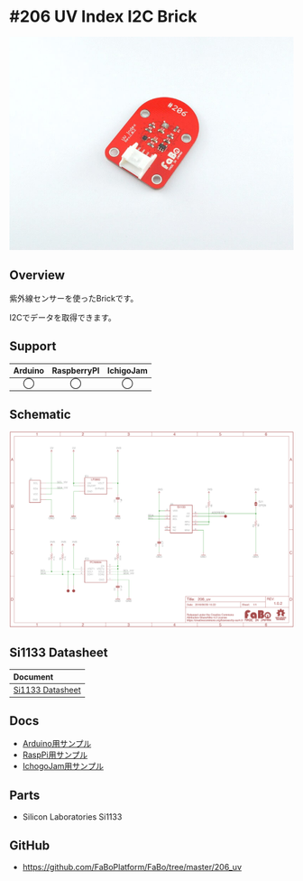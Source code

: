 # #206 UV Index I2C Brick

![](./img/206_uv.jpg)
<!--COLORME-->

## Overview
紫外線センサーを使ったBrickです。

I2Cでデータを取得できます。

## Support
|Arduino|RaspberryPI|IchigoJam|
|:--:|:--:|:--:|
|◯|◯|◯|

## Schematic

![](./img/206_uv_sch.png)


## Si1133 Datasheet
| Document |
|:--|
| [Si1133 Datasheet](http://www.silabs.com/Support%20Documents/TechnicalDocs/Si1133.pdf) |

## Docs

* [Arduino用サンプル](http://docs.fabo.io/fabo/arduino/brick_i2c/206_brick_i2c_uv.html)
* [RaspPi用サンプル](http://docs.fabo.io/fabo/rasppi/brick_i2c/206_brick_i2c_uv.html)
* [IchogoJam用サンプル](http://docs.fabo.io/fabo/ichigojam/brick_i2c/206_brick_i2c_uv.html)

## Parts
- Silicon Laboratories Si1133

## GitHub
- https://github.com/FaBoPlatform/FaBo/tree/master/206_uv
